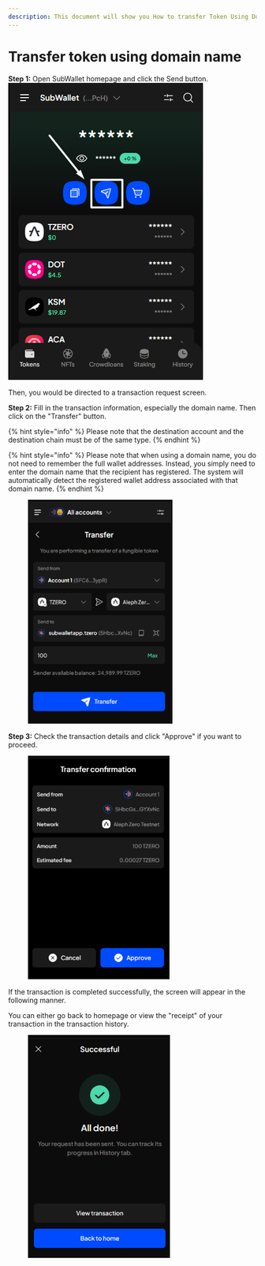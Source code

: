 ```yaml
---
description: This document will show you How to transfer Token Using Domain Name
---
```


# Transfer token using domain name

**Step 1:** Open SubWallet homepage and click the Send button.![](<../../../.gitbook/assets/image (27) (1).png>)

Then, you would be directed to a transaction request screen.

**Step 2:** Fill in the transaction information, especially the domain name. Then click on the "Transfer" button.

{% hint style="info" %}
Please note that the destination account and the destination chain must be of the same type.&#x20;
{% endhint %}

{% hint style="info" %}
Please note that when using a domain name, you do not need to remember the full  wallet addresses. Instead, you simply need to enter the domain name that the recipient has registered. The system will automatically detect the registered wallet address associated with that domain name.
{% endhint %}

<div align="left">

<figure><img src="../../../.gitbook/assets/image (24) (1).png" alt="" width="293"><figcaption></figcaption></figure>

</div>

**Step 3:** Check the transaction details and click "Approve" if you want to proceed.

<div align="left">

<figure><img src="../../../.gitbook/assets/image (25) (1).png" alt="" width="287"><figcaption></figcaption></figure>

</div>

If the transaction is completed successfully, the screen will appear in the following manner.

You can either go back to homepage or view the "receipt" of your transaction in the transaction history.

<div align="left">

<figure><img src="../../../.gitbook/assets/image (26) (1).png" alt="" width="288"><figcaption></figcaption></figure>

</div>
